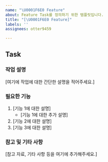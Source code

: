```yaml
---
name: "\U0001F6E0 Feature"
about: Feature Task를 정의하기 위한 템플릿입니다.
title: "[\U0001F6E0 Feature]"
labels: ''
assignees: otter9459

---
```


## Task

### 작업 설명
[여기에 작업에 대한 간단한 설명을 적어주세요.]

### 필요한 기능

1. [기능 1에 대한 설명]
    - [기능 1에 대한 추가 설명]
2. [기능 2에 대한 설명]
3. [기능 3에 대한 설명]

### 참고 및 기타 사항
[참고 자료, 기타 사항 등을 여기에 추가해주세요.]
